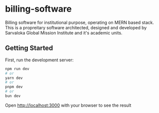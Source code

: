 # billing-software
Billing software for institutional purpose, operating on MERN based stack. This is a propreitary software architected, designed and developed by Sarvaloka Global Mission Institute and it's academic units.

## Getting Started

First, run the development server:

```bash
npm run dev
# or
yarn dev
# or
pnpm dev
# or
bun dev
```

Open [http://localhost:3000](http://localhost:3000) with your browser to see the result

